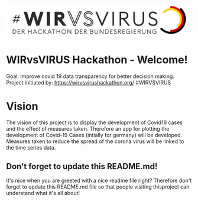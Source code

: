 ![Banner](wirvsvirus-banner.jpg)

# WIRvsVIRUS Hackathon - Welcome!
Goal: Improve covid 19 data transparency for better decision making. <br>
Project initiated by: https://wirvsvirushackathon.org/ #WIRVSVIRUS

# Vision
The vision of this project is to display the development of Covid19 cases and the effect of measures taken.
Therefore an app for plotting the development of Covid-19 Cases (intially for germany) will be developed.
Measures taken to reduce the spread of the corona virus will be linked to the time series data.

## Don't forget to update this README.md!

It's nice when you are greeted with a nice readme file right? Therefore don't forget to update this README.md file so that people visiting thisproject can understand what it's all about!
